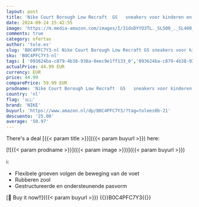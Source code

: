```yaml
---
layout: post
title: 'Nike Court Borough Low Recraft  GS   sneakers voor kinderen en jongeren  University Red Black White  38.5 EU'
date: 2024-09-24 15:42:55
image: 'https://m.media-amazon.com/images/I/31doDYYO3TL._SL500_._SL400_.jpg'
comments: true
category: ofertas
author: 'tole.es'
slug: 'B0C4PFC7Y3-nl Nike Court Borough Low Recraft GS sneakers voor kinderen...'
sku: 'B0C4PFC7Y3-nl'
tags: [ '093624ba-c879-4b38-938a-0eec9e1ff133_0','093624ba-c879-4b38-938a-0eec9e1ff133_3601','Arborist Merchandising Root','Jongensmode','Jongensschoenen','Kleding, schoenen & sieraden','Kleding, schoenen en sieraden','New Arrivals','Self Service','Sneakers jongens','Special Features Stores','nike','🇳🇱', ]
actualPrice: 44.99 EUR
currency: EUR
price: 44.99
comparePrice: 59.99 EUR
prodname: 'Nike Court Borough Low Recraft  GS   sneakers voor kinderen en jongeren  University Red Black White  38.5 EU'
country: 'nl'
flag: '🇳🇱'
brand: 'NIKE'
buyurl: 'https://www.amazon.nl/dp/B0C4PFC7Y3/?tag=tolees0b-21'
descuento: '25.00'
average: '50.97'
---
```


There's a deal [{{< param title >}}]({{< param buyurl >}})  here:

[![{{< param prodname >}}]({{< param image >}})]({{< param buyurl >}})

ℹ️:

- Flexibele groeven volgen de beweging van de voet
- Rubberen zool
- Gestructureerde en ondersteunende pasvorm

[🛒 Buy it now!!]({{< param buyurl >}})
{{<world>}}B0C4PFC7Y3{{</world>}}
